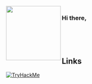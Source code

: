 <img src="https://media.giphy.com/media/edC973xZRBMdCzTuVl/giphy.gif" width="150" align="left">

### Hi there,



<br>
<br>
<br>












## Links <br>
[![TryHackMe](https://img.shields.io/badge/-TryHackMe-212C42?logo=TryHackMe)](https://tryhackme.com/p/kyluc)


